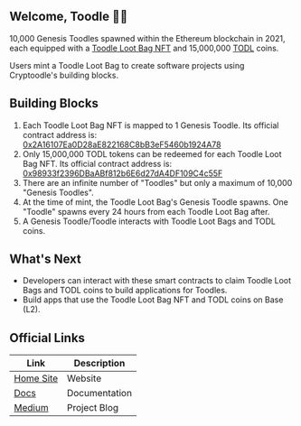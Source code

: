 ## Welcome, Toodle 🐶🤖
10,000 Genesis Toodles spawned within the Ethereum blockchain in 2021, each equipped with a [Toodle Loot Bag NFT](https://etherscan.io/token/0x2A16107Ea0D28aE822168C8bB3eF5460b1924A78) and 15,000,000 [TODL](https://etherscan.io/token/0x98933f2396DBaABf812b6E6d27dA4DF109C4c55F) coins.

Users mint a Toodle Loot Bag to create software projects using Cryptoodle's building blocks.

## Building Blocks
1. Each Toodle Loot Bag NFT is mapped to 1 Genesis Toodle. Its official contract address is: [0x2A16107Ea0D28aE822168C8bB3eF5460b1924A78](https://etherscan.io/token/0x2A16107Ea0D28aE822168C8bB3eF5460b1924A78)
2. Only 15,000,000 TODL tokens can be redeemed for each Toodle Loot Bag NFT. Its official contract address is: [0x98933f2396DBaABf812b6E6d27dA4DF109C4c55F](https://etherscan.io/token/0x98933f2396DBaABf812b6E6d27dA4DF109C4c55F)
3. There are an infinite number of "Toodles" but only a maximum of 10,000 "Genesis Toodles".
4. At the time of mint, the Toodle Loot Bag's Genesis Toodle spawns. One "Toodle" spawns every 24 hours from each Toodle Loot Bag after.
5. A Genesis Toodle/Toodle interacts with Toodle Loot Bags and TODL coins.

## What's Next
- Developers can interact with these smart contracts to claim Toodle Loot Bags and TODL coins to build applications for Toodles.
- Build apps that use the Toodle Loot Bag NFT and TODL coins on Base (L2).

## Official Links
| Link  | Description |
| ------------- | ------------- |
| [Home Site](https://cryptoodles.com)  | Website  |
| [Docs](https://docs.cryptoodles.com)  | Documentation |
| [Medium](https://cryptoodles.medium.com) | Project Blog |
<!--
**cryptoodles/cryptoodles** is a ✨ _special_ ✨ repository because its `README.md` (this file) appears on your GitHub profile.

Here are some ideas to get you started:

- 🔭 I’m currently working on ...
- 🌱 I’m currently learning ...
- 👯 I’m looking to collaborate on ...
- 🤔 I’m looking for help with ...
- 💬 Ask me about ...
- 📫 How to reach me: ...
- 😄 Pronouns: ...
- ⚡ Fun fact: ...
-->
